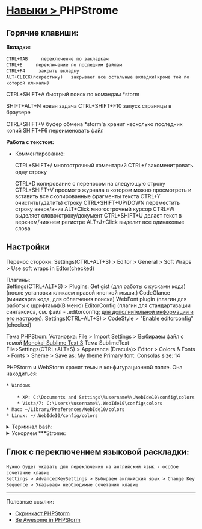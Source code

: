 # [Навыки > ](../teach.md) PHPStrome

## Горячие клавиши:
**Вкладки:**

    CTRL+TAB     переключение по закладкам
    CTRL+E     переключение по последним файлам 
    CTRL+F4     закрыть вкладку
    ALT+CLICK(покрестику)   закрывает все остальные вкладки(кроме той по которой кликали)
CTRL+SHIFT+A     быстрый поиск по командам *storm

SHIFT+ALT+N     новая задача
CTRL+SHIFT+F10     запуск страницы в браузере
 

CTRL+SHIFT+V     буфер обмена *storm'a хранит несколько последних копий
SHIFT+F6      переименовать файл

**Работа с текстом:**
    
* Комментирование:

    CTRL+SHIFT+/     многострочный коментарий
    CTRL+/     закоменитровать одну строку
   

    CTRL+D     копирование с переносом на следующую строку 
    CTRL+SHIFT+V     просмотр журнала в котором можно просмотреть и вставить все скопированные фрагменты текста 
    CTRL+Y     очистить(удалить) строку
    CTRL+SHIFT+UP/DOWN     переместить строку вверх/вниз
    ALT+Click     многострочный курсор
    CTRL+W     выделяет слово/строку/документ
    CTRL+SHIFT+U     делает текст в верхнем/нижнем регистре
    ALT+J+Click     выделит все одинаковые слова
## Настройки
Перенос стороки:
    Settings(CTRL+ALT+S) > Editor > General > Soft Wraps > Use soft wraps in Edtor(checked)

Плагины:    
    Settings(CTRL+ALT+S) > Plugins:
        Get gist     (для работы с кусками кода)(после установки кликаем правой кнопкой мыши,)
        CodeGlance     (миникарта кода, для облегчения поиска)
        WebFont plugin (плагин для работы с шрифтами)(В меню)
        EditorConfig    (плагин для стандартизации синтаксиса, см. файл - .editorconfig; [для дополнительной информации и его настроек](http://editorconfig.org/)). Settings(CTRL+ALT+S) > CodeStyle > "Enable editorconfig" (checked)


Тема PHPStrom:
     Установка:     File > Import Settings > Выбираем файл с темой
    [Monokai Sublime Text 3](./files/Monokai%20Sublime%20Text%203.jar.zip)
    Тема SublimeText 
        File>Settings(CTRL+ALT+S) > Apperance (Dracula)> Editor > Colors & Fonts > Fonts > Sheme > Save as: My theme
                                                    Primary font: Consolas
                                                       size: 14


PHPStorm и WebStorm хранят темы в конфигурационной папке. Она находиться:

	* Windows

		* XP: C:\Documents and Settings\%username%\.WebIde10\config\colors
		* Vista/7: C:\Users\%username%\.WebIde10\config\colors
	* Mac: ~/Library/Preferences/WebIde10/colors
	* Linux: ~/.WebIde10/config/colors

<details>
    <summary>
        Терминал bash:
    </summary>
        
C:\Program Files (x86)\Git\bin\sh.exe -login -i
![](./img/StromeBush.png)

Настройка git'a:
![](./img/StromeGit.png)

Для запуска JS приложений вам нужно что бы в ОС был установлен Node.js и плагин в ***Strome, затем можно запускать программы с помощью CTRL+SHIFT+F10
</details>

<details>
    <summary>
        Ускоряем ***Strome:
    </summary>
    
Отключить не нужные плагины, File> Settings(CTRL+ALT+S) > Plugins:
![](./img/StromeOptimization.png)

Отключить индексацию не нужных папок в проекте, File > Settings(CTRL+ALT+S) > Directories 
![](./img/StromeOptimizationIndexation.png)
Help > Edit Custom VM Options:
    #my customs options
    -Dawt.useSystemAAFontSettings=lcd
    -Dawt.java2d.opengl=true

Отключить автоматическое сканирование внешних изменений. Раздел «General» в настройках IDE. Нужно отключить опцию «Synchronize files on frame activation» — это позволит избавиться от «замираний» при переключении на окно IDE. При установленной опции Storm просматривает метаданные файлов проекта на предмет внесения внешних изменений и сканирует директории на наличие новых файлов. Это происходит каждый раз когда окно IDE получает фокус. Ясное дело, что операция затратная. При большом количестве файлов в проекте, утилизация процессора скачет под 100%, отсюда и «замирания». После отключения опции для ручного запуска сканирования можно пользоваться кнопкой «Refresh» (следующая после «Save»).
</details>

## Глюк с переключением языковой раскладки:
    Нужно будет указать для переключения на английский язык - особое сочетание клавиш
    Settings > AdvancedKeySettings > Выбираем английский язык > Change Key Sequence > Указываем необходимые сочетания клавиш
    
---
Полезные ссылки:
* [Скринкаст PHPStorm](https://www.youtube.com/playlist?list=PLY4rE9dstrJzAnXFt9m48Q0V5_2kVK1Qt)
* [Be Awesome in PHPStorm](https://laracasts.com/series/how-to-be-awesome-in-phpstorm)
